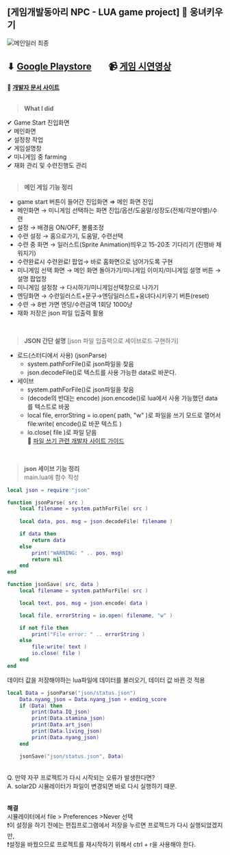 ## [게임개발동아리 NPC - LUA game project] :bear: 웅녀키우기
![메인일러 최종](https://user-images.githubusercontent.com/102642679/222091269-74f0e388-5d32-4f02-9b27-de0d5479c165.png)

⬇ [Google Playstore](https://play.google.com/store/apps/details?id=ddwu.npc.woong) &nbsp;&nbsp;&nbsp;&nbsp;&nbsp;&nbsp;
📹 [게임 시연영상](https://youtu.be/PoZm6OoTf3Q)
------


**:link: [개발자 문서 사이트](https://docs.coronalabs.com/)** </br></br>


> **What I did** </br>

✔ Game Start 진입화면</br>
✔ 메인화면</br>
✔ 설정창 작업</br>
✔ 게임설명창</br>
✔ 미니게임 중 farming</br>
✔ 재화 관리 및 수련진행도 관리</br>
</br>
> **메인 게임 기능 정리**
- game start 버튼이 들어간 진입화면 ⇒ 메인 화면 진입
- 메인화면 → 미니게임 선택하는 화면 진입/옵션/도움말/성장도(전체/각분야별)/수련
- 설정 → 배경음 ON/OFF, 볼륨조정
- 수련 설정 → 홈으로가기, 도움말, 수련선택
- 수련 중 화면 → 일러스트(Sprite Animation)띄우고 15-20초 기다리기 (진행바 채워지기)
- 수련완료시 수련완료! 팝업→ 바로 홈화면으로 넘어가도록 구현
- 미니게임 선택 화면 → 메인 화면 돌아가기/미니게임 이미지/미니게임 설명 버튼 → 설명 팝업창
- 미니게임 설정창 → 다시하기/미니게임선택창으로 나가기
- 엔딩화면 → 수련일러스트+문구→엔딩일러스트+웅녀다시키우기 버튼(reset)
- 수련 → 8번 가면 엔딩/수련금액 1회당 1000냥
- 재화 저장은 json 파일 입출력 활용
</br>

> **JSON 간단 설명** [json 파일 입출력으로 세이브로드 구현하기]
  - 로드(스터디에서 사용) (jsonParse)
    - system.pathForFile()로 json파일을 찾음
    - json.decodeFile()로 텍스트를 사용 가능한 data로 바꾼다.
  - 세이브
    - system.pathForFile()로 json파일을 찾음
    - (decode의 반대는 encode) json.encode()로 lua에서 사용 가능했던 data를 텍스트로 바꿈
    - local file, errorString = io.open( path, "w" )로 파일을 쓰기 모드로 열어서 file:write( encode()로 바꾼 텍스트 )
    - io.close( file )로 파일 닫음 </br>
:link: [파일 쓰기 관련 개발자 사이트 가이드](https://docs.coronalabs.com/guide/data/readWriteFiles/index.html#writing-files)
</br>

> **json 세이브 기능 정리** </br>
main.lua에 함수 작성
```LUA
local json = require "json"

function jsonParse( src )
	local filename = system.pathForFile( src )
	
	local data, pos, msg = json.decodeFile( filename )

	if data then
		return data
	else
		print("WARNING: " .. pos, msg)
		return nil
	end
end

function jsonSave( src, data )
	local filename = system.pathForFile( src )

	local text, pos, msg = json.encode( data )

	local file, errorString = io.open( filename, "w" )

	if not file then
		print("File error: " .. errorString )
	else
		file:write( text )
		io.close( file )
	end
end
```
데이터 값을 저장해야하는 lua파일에 데이터를 불러오기, 데이터 값 바뀐 것 적용
```LUA
local Data = jsonParse("json/status.json")
	Data.nyang_json = Data.nyang_json + ending_score
	if (Data) then
		print(Data.IQ_json)
		print(Data.stamina_json)
		print(Data.art_json)
		print(Data.living_json)
		print(Data.nyang_json)
	end

	jsonSave("json/status.json", Data)
```
</br>
Q. 만약 자꾸 프로젝트가 다시 시작되는 오류가 발생한다면? </br>
A. solar2D 시뮬레이터가 파일이 변경되면 바로 다시 실행하기 때문. </br></br>

**해결** </br>
시뮬레이터에서 file > Preferences >Never 선택 </br>
❗이 설정을 하기 전에는 편집프로그램에서 저장을 누르면 프로젝드가 다시 실행되었겠지만, </br>
❗설정을 바꿨으므로 프로젝트를 재시작하기 위해서 ctrl + r을 사용해야 한다.


